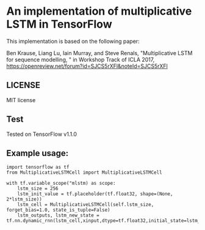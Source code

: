 # An implementation of multiplicative LSTM in TensorFlow
This implementation is based on the following paper:

Ben Krause, Liang Lu, Iain Murray, and Steve Renals,
"Multiplicative LSTM for sequence modelling, "
in Workshop Track of ICLA 2017,
https://openreview.net/forum?id=SJCS5rXFl&noteId=SJCS5rXFl

## LICENSE
MIT license

## Test
Tested on TensorFlow v1.1.0

## Example usage:
```
import tensorflow as tf
from MultiplicativeLSTMCell import MultiplicativeLSTMCell

with tf.variable_scope("mlstm) as scope:
    lstm_size = 256
    lstm_init_value = tf.placeholder(tf.float32, shape=(None, 2*lstm_size))
    lstm_cell = MultiplicativeLSTMCell(self.lstm_size, forget_bias=1.0, state_is_tuple=False)
    lstm_outputs, lstm_new_state = tf.nn.dynamic_rnn(lstm_cell,xinput,dtype=tf.float32,initial_state=lstm_init_value)
```
